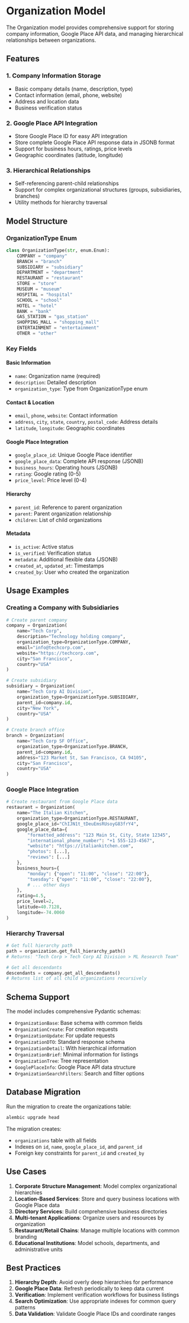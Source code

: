 # Organization Model

The Organization model provides comprehensive support for storing company information, Google Place API data, and managing hierarchical relationships between organizations.

## Features

### 1. Company Information Storage
- Basic company details (name, description, type)
- Contact information (email, phone, website)
- Address and location data
- Business verification status

### 2. Google Place API Integration
- Store Google Place ID for easy API integration
- Store complete Google Place API response data in JSONB format
- Support for business hours, ratings, price levels
- Geographic coordinates (latitude, longitude)

### 3. Hierarchical Relationships
- Self-referencing parent-child relationships
- Support for complex organizational structures (groups, subsidiaries, branches)
- Utility methods for hierarchy traversal

## Model Structure

### OrganizationType Enum
```python
class OrganizationType(str, enum.Enum):
    COMPANY = "company"
    BRANCH = "branch"
    SUBSIDIARY = "subsidiary"
    DEPARTMENT = "department"
    RESTAURANT = "restaurant"
    STORE = "store"
    MUSEUM = "museum"
    HOSPITAL = "hospital"
    SCHOOL = "school"
    HOTEL = "hotel"
    BANK = "bank"
    GAS_STATION = "gas_station"
    SHOPPING_MALL = "shopping_mall"
    ENTERTAINMENT = "entertainment"
    OTHER = "other"
```

### Key Fields

#### Basic Information
- `name`: Organization name (required)
- `description`: Detailed description
- `organization_type`: Type from OrganizationType enum

#### Contact & Location
- `email`, `phone`, `website`: Contact information
- `address`, `city`, `state`, `country`, `postal_code`: Address details
- `latitude`, `longitude`: Geographic coordinates

#### Google Place Integration
- `google_place_id`: Unique Google Place identifier
- `google_place_data`: Complete API response (JSONB)
- `business_hours`: Operating hours (JSONB)
- `rating`: Google rating (0-5)
- `price_level`: Price level (0-4)

#### Hierarchy
- `parent_id`: Reference to parent organization
- `parent`: Parent organization relationship
- `children`: List of child organizations

#### Metadata
- `is_active`: Active status
- `is_verified`: Verification status
- `metadata`: Additional flexible data (JSONB)
- `created_at`, `updated_at`: Timestamps
- `created_by`: User who created the organization

## Usage Examples

### Creating a Company with Subsidiaries

```python
# Create parent company
company = Organization(
    name="Tech Corp",
    description="Technology holding company",
    organization_type=OrganizationType.COMPANY,
    email="info@techcorp.com",
    website="https://techcorp.com",
    city="San Francisco",
    country="USA"
)

# Create subsidiary
subsidiary = Organization(
    name="Tech Corp AI Division",
    organization_type=OrganizationType.SUBSIDIARY,
    parent_id=company.id,
    city="New York",
    country="USA"
)

# Create branch office
branch = Organization(
    name="Tech Corp SF Office",
    organization_type=OrganizationType.BRANCH,
    parent_id=company.id,
    address="123 Market St, San Francisco, CA 94105",
    city="San Francisco",
    country="USA"
)
```

### Google Place Integration

```python
# Create restaurant from Google Place data
restaurant = Organization(
    name="The Italian Kitchen",
    organization_type=OrganizationType.RESTAURANT,
    google_place_id="ChIJN1t_tDeuEmsRUsoyG83frY4",
    google_place_data={
        "formatted_address": "123 Main St, City, State 12345",
        "international_phone_number": "+1 555-123-4567",
        "website": "https://italiankitchen.com",
        "photos": [...],
        "reviews": [...]
    },
    business_hours={
        "monday": {"open": "11:00", "close": "22:00"},
        "tuesday": {"open": "11:00", "close": "22:00"},
        # ... other days
    },
    rating=4.5,
    price_level=2,
    latitude=40.7128,
    longitude=-74.0060
)
```

### Hierarchy Traversal

```python
# Get full hierarchy path
path = organization.get_full_hierarchy_path()
# Returns: "Tech Corp > Tech Corp AI Division > ML Research Team"

# Get all descendants
descendants = company.get_all_descendants()
# Returns list of all child organizations recursively
```

## Schema Support

The model includes comprehensive Pydantic schemas:

- `OrganizationBase`: Base schema with common fields
- `OrganizationCreate`: For creation requests
- `OrganizationUpdate`: For update requests
- `OrganizationDTO`: Standard response schema
- `OrganizationDetail`: With hierarchical information
- `OrganizationBrief`: Minimal information for listings
- `OrganizationTree`: Tree representation
- `GooglePlaceInfo`: Google Place API data structure
- `OrganizationSearchFilters`: Search and filter options

## Database Migration

Run the migration to create the organizations table:

```bash
alembic upgrade head
```

The migration creates:
- `organizations` table with all fields
- Indexes on `id`, `name`, `google_place_id`, and `parent_id`
- Foreign key constraints for `parent_id` and `created_by`

## Use Cases

1. **Corporate Structure Management**: Model complex organizational hierarchies
2. **Location-Based Services**: Store and query business locations with Google Place data
3. **Directory Services**: Build comprehensive business directories
4. **Multi-tenant Applications**: Organize users and resources by organization
5. **Restaurant/Retail Chains**: Manage multiple locations with common branding
6. **Educational Institutions**: Model schools, departments, and administrative units

## Best Practices

1. **Hierarchy Depth**: Avoid overly deep hierarchies for performance
2. **Google Place Data**: Refresh periodically to keep data current
3. **Verification**: Implement verification workflows for business listings
4. **Search Optimization**: Use appropriate indexes for common query patterns
5. **Data Validation**: Validate Google Place IDs and coordinate ranges 